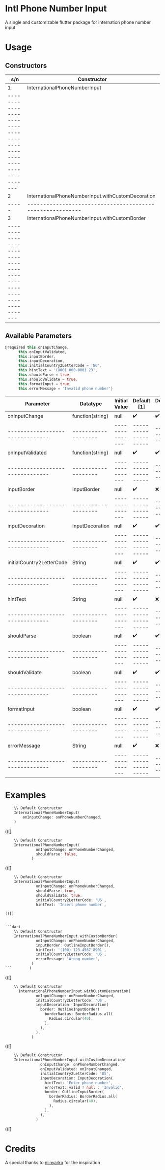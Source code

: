 # Intl Phone Number Input

A single and customizable flutter package for internation phone number input


# Usage
## Constructors

| s/n | Constructor						|
|-----| --------------------------------------------------------|
|  1  | InternationalPhoneNumberInput				|
|---------------------------------------------------------------|
|  2  | InternationalPhoneNumberInput.withCustomDecoration	|
|-----|---------------------------------------------------------|
|  3  | InternationalPhoneNumberInput.withCustomBorder		|
|---------------------------------------------------------------|

## Available Parameters

```dart
@required this.onInputChange,
      this.onInputValidated,
      this.inputBorder,
      this.inputDecoration,
      this.initialCountry2LetterCode = 'NG',
      this.hintText = '(800) 000-0001 23',
      this.shouldParse = true,
      this.shouldValidate = true,
      this.formatInput = true,
      this.errorMessage = 'Invalid phone number'}
```

| Parameter	   		| Datatype          | Initial Value |    Default [1]     |   Decoration [2]   |  CustomBorder [3]  |
|-------------------------------|-------------------|---------------|--------------------|--------------------|--------------------|
| onInputChange    		| function(string)  | null          | :heavy_check_mark: | :heavy_check_mark: | :heavy_check_mark: |
|-------------------------------|-------------------|---------------|--------------------|--------------------|--------------------|
| onInputValidated 		| function(string)  | null          | :heavy_check_mark: | :heavy_check_mark: | :heavy_check_mark: |
|-------------------------------|-------------------|---------------|--------------------|--------------------|--------------------|
| inputBorder      		| InputBorder       | null          | :heavy_check_mark: | 	  :x:         | :heavy_check_mark: |
|-------------------------------|-------------------|---------------|--------------------|--------------------|--------------------|
| inputDecoration  		| InputDecoration   | null          | :heavy_check_mark: | :heavy_check_mark: |        :x:	   |
|-------------------------------|-------------------|---------------|--------------------|--------------------|--------------------|
| initialCountry2LetterCode     | String	    | null          | :heavy_check_mark: | :heavy_check_mark: | :heavy_check_mark: |
|-------------------------------|-------------------|---------------|--------------------|--------------------|--------------------|
| hintText       		| String	    | null          | :heavy_check_mark: |        :x:         | :heavy_check_mark: |
|-------------------------------|-------------------|---------------|--------------------|--------------------|--------------------|
| shouldParse    		| boolean	    | null          | :heavy_check_mark: | :heavy_check_mark: | :heavy_check_mark: |
|-------------------------------|-------------------|---------------|--------------------|--------------------|--------------------|
| shouldValidate    		| boolean           | null          | :heavy_check_mark: | :heavy_check_mark: | :heavy_check_mark: |
|-------------------------------|-------------------|---------------|--------------------|--------------------|--------------------|
| formatInput    		| boolean	    | null          | :heavy_check_mark: | :heavy_check_mark: | :heavy_check_mark: |
|-------------------------------|-------------------|---------------|--------------------|--------------------|--------------------|
| errorMessage    		| String	    | null          | :heavy_check_mark: |        :x:         | :heavy_check_mark: |
|-------------------------------|-------------------|---------------|--------------------|--------------------|--------------------|


# Examples
```dart
	\\ Default Constructor
	InternationalPhoneNumberInput(
		onInputChange: onPhoneNumberChanged,
	)
```
()[]


```dart
	\\ Default Constructor
	InternationalPhoneNumberInput(
              onInputChange: onPhoneNumberChanged,
              shouldParse: false,
            )
```
()[]


```dart
	\\ Default Constructor
	InternationalPhoneNumberInput(
              onInputChange: onPhoneNumberChanged,
              shouldParse: true,
              shouldValidate: true,
              initialCountry2LetterCode: 'US',
              hintText: 'Insert phone number',
    
()[]


```dart
	\\ Default Constructor
	InternationalPhoneNumberInput.withCustomBorder(
              onInputChange: onPhoneNumberChanged,
              inputBorder: OutlineInputBorder(),
              hintText: '(100) 123-4567 8901',
              initialCountry2LetterCode: 'US',
              errorMessage: 'Wrong number',
            )
```        )
```
()[]


```dart
	\\ Default Constructor
	  InternationalPhoneNumberInput.withCustomDecoration(
              onInputChange: onPhoneNumberChanged,
              initialCountry2LetterCode: 'US',
              inputDecoration: InputDecoration(
                border: OutlineInputBorder(
                  borderRadius: BorderRadius.all(
                    Radius.circular(40),
                  ),
                ),
              ),
            )
```
()[]


```dart
	\\ Default Constructor
	InternationalPhoneNumberInput.withCustomDecoration(
                onInputChange: onPhoneNumberChanged,
                onInputValidated: onInputChanged,
                initialCountry2LetterCode: 'US',
                inputDecoration: InputDecoration(
                  hintText: 'Enter phone number',
                  errorText: valid ? null : 'Invalid',
                  border: OutlineInputBorder(
                    borderRadius: BorderRadius.all(
                      Radius.circular(40),
                    ),
                  ),
                ),
              )
```
()[]



# Credits

A special thanks to [niinyarko](https://github.com/niinyarko/flutter-international-phone-input) for the inspiration
